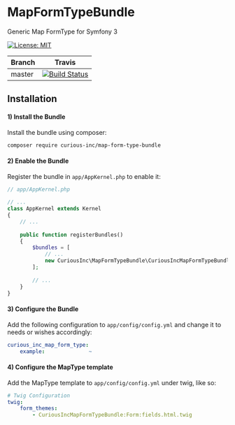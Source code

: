 # MapFormTypeBundle
Generic Map FormType for Symfony 3

[![License: MIT](https://img.shields.io/badge/License-MIT-yellow.svg)](https://opensource.org/licenses/MIT)  

Branch | Travis | 
------ | ------ |
master | [![Build Status](https://travis-ci.org/CuriousInc/MapFormTypeBundle.svg?branch=master)](https://travis-ci.org/CuriousInc/MapFormTypeBundle) | 

## Installation

#### 1) Install the Bundle
Install the bundle using composer:
```bash
composer require curious-inc/map-form-type-bundle
```

#### 2) Enable the Bundle
Register the bundle in `app/AppKernel.php` to enable it:
```php
// app/AppKernel.php
 
// ...
class AppKernel extends Kernel
{
    // ...
 
    public function registerBundles()
    {
        $bundles = [
            // ...
            new CuriousInc\MapFormTypeBundle\CuriousIncMapFormTypeBundle(),
        ];
 
        // ...
    }
}
```

#### 3) Configure the Bundle
Add the following configuration to `app/config/config.yml` and change it to needs or wishes accordingly:
```yaml
curious_inc_map_form_type:
    example:              ~
```

#### 4) Configure the MapType template
Add the MapType template to `app/config/config.yml` under twig, like so:
```yaml
# Twig Configuration
twig:
    form_themes:
        - CuriousIncMapFormTypeBundle:Form:fields.html.twig
```
